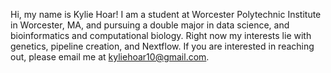 Hi, my name is Kylie Hoar!
  I am a student at Worcester Polytechnic Institute in Worcester, MA, and pursuing a double major in data science, 
  and bioinformatics and computational biology. Right now my interests lie with genetics, pipeline creation, and Nextflow.
  If you are interested in reaching out, please email me at kyliehoar10@gmail.com.
